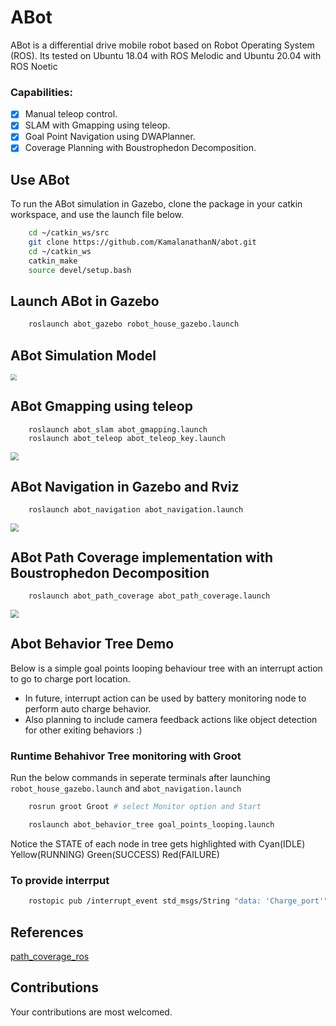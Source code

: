 # ABot

ABot is a differential drive mobile robot based on Robot Operating System (ROS). Its tested on Ubuntu 18.04 with ROS Melodic and Ubuntu 20.04 with ROS Noetic

### Capabilities:

- [x] Manual teleop control.
- [x] SLAM with Gmapping using teleop.
- [x] Goal Point Navigation using DWAPlanner.
- [x] Coverage Planning with Boustrophedon Decomposition.

## Use ABot

To run the ABot simulation in Gazebo, clone the package in your catkin workspace, and use the launch file below.

```bash
    cd ~/catkin_ws/src
    git clone https://github.com/KamalanathanN/abot.git
    cd ~/catkin_ws
    catkin_make
    source devel/setup.bash
```

## Launch ABot in Gazebo

```bash
    roslaunch abot_gazebo robot_house_gazebo.launch
```

## ABot Simulation Model 

<img src="data/abot_model_sim.gif" style="zoom:60%;" />

## ABot Gmapping using teleop

```bash
    roslaunch abot_slam abot_gmapping.launch
    roslaunch abot_teleop abot_teleop_key.launch
```
<img src="data/abot_gmapping_house_32x_speed_cropped.gif" style="zoom:80%;" />

## ABot Navigation in Gazebo and Rviz

```bash
    roslaunch abot_navigation abot_navigation.launch
```
<img src="data/abot_goal_nav.gif" style="zoom:80%;" />

## ABot Path Coverage implementation with Boustrophedon Decomposition

```bash
    roslaunch abot_path_coverage abot_path_coverage.launch
```
<img src="data/abot_path_coverage_8x_speed_cropped.gif" style="zoom:80%;" />

## Abot Behavior Tree Demo

Below is a simple goal points looping behaviour tree with an interrupt action to go to charge port location.

- In future, interrupt action can be used by battery monitoring node to perform auto charge behavior.
- Also planning to include camera feedback actions like object detection for other exiting behaviors :)

### Runtime Behahivor Tree monitoring with Groot

Run the below commands in seperate terminals after launching ```robot_house_gazebo.launch``` and ```abot_navigation.launch``` 
```bash
    rosrun groot Groot # select Monitor option and Start

    roslaunch abot_behavior_tree goal_points_looping.launch
```
Notice the STATE of each node in tree gets highlighted with Cyan(IDLE) Yellow(RUNNING) Green(SUCCESS) Red(FAILURE)

### To provide interrput 

```bash
    rostopic pub /interrupt_event std_msgs/String "data: 'Charge_port'"
```

## References

[path_coverage_ros](https://gitlab.com/Humpelstilzchen/path_coverage_ros/)

## Contributions

Your contributions are most welcomed.
